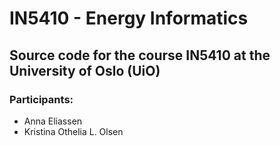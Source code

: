 # IN5410 - Energy Informatics

Source code for the course IN5410 at the University of Oslo (UiO)
---

### Participants:
- Anna Eliassen
- Kristina Othelia L. Olsen
